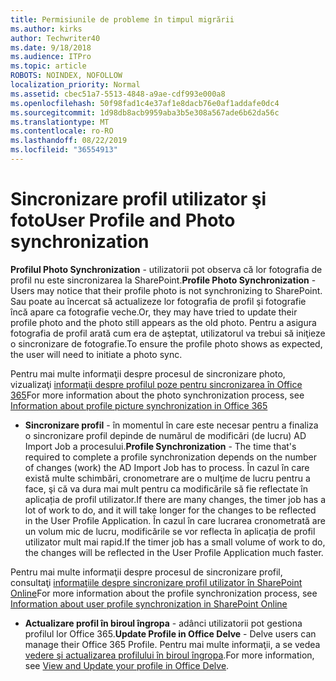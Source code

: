 ```yaml
---
title: Permisiunile de probleme în timpul migrării
ms.author: kirks
author: Techwriter40
ms.date: 9/18/2018
ms.audience: ITPro
ms.topic: article
ROBOTS: NOINDEX, NOFOLLOW
localization_priority: Normal
ms.assetid: cbec51a7-5513-4848-a9ae-cdf993e000a8
ms.openlocfilehash: 50f98fad1c4e37af1e8dacb76e0af1addafe0dc4
ms.sourcegitcommit: 1d98db8acb9959aba3b5e308a567ade6b62da56c
ms.translationtype: MT
ms.contentlocale: ro-RO
ms.lasthandoff: 08/22/2019
ms.locfileid: "36554913"
---
```

# <a name="user-profile-and-photo-synchronization"></a><span data-ttu-id="a5638-102">Sincronizare profil utilizator şi foto</span><span class="sxs-lookup"><span data-stu-id="a5638-102">User Profile and Photo synchronization</span></span>

 <span data-ttu-id="a5638-103">**Profilul Photo Synchronization** - utilizatorii pot observa că lor fotografia de profil nu este sincronizarea la SharePoint.</span><span class="sxs-lookup"><span data-stu-id="a5638-103">**Profile Photo Synchronization** - Users may notice that their profile photo is not synchronizing to SharePoint.</span></span> <span data-ttu-id="a5638-104">Sau poate au încercat să actualizeze lor fotografia de profil şi fotografie încă apare ca fotografie veche.</span><span class="sxs-lookup"><span data-stu-id="a5638-104">Or, they may have tried to update their profile photo and the photo still appears as the old photo.</span></span> <span data-ttu-id="a5638-105">Pentru a asigura fotografia de profil arată cum era de aşteptat, utilizatorul va trebui să iniţieze o sincronizare de fotografie.</span><span class="sxs-lookup"><span data-stu-id="a5638-105">To ensure the profile photo shows as expected, the user will need to initiate a photo sync.</span></span> 
  
<span data-ttu-id="a5638-106">Pentru mai multe informaţii despre procesul de sincronizare photo, vizualizaţi [informaţii despre profilul poze pentru sincronizarea în Office 365](https://go.microsoft.com/fwlink/?linkid=2022634)</span><span class="sxs-lookup"><span data-stu-id="a5638-106">For more information about the photo synchronization process, see [Information about profile picture synchronization in Office 365](https://go.microsoft.com/fwlink/?linkid=2022634)</span></span>
  
- <span data-ttu-id="a5638-107">**Sincronizare profil** - în momentul în care este necesar pentru a finaliza o sincronizare profil depinde de numărul de modificări (de lucru) AD Import Job a procesului.</span><span class="sxs-lookup"><span data-stu-id="a5638-107">**Profile Synchronization** - The time that's required to complete a profile synchronization depends on the number of changes (work) the AD Import Job has to process.</span></span> <span data-ttu-id="a5638-108">În cazul în care există multe schimbări, cronometrare are o mulţime de lucru pentru a face, şi că va dura mai mult pentru ca modificările să fie reflectate în aplicația de profil utilizator.</span><span class="sxs-lookup"><span data-stu-id="a5638-108">If there are many changes, the timer job has a lot of work to do, and it will take longer for the changes to be reflected in the User Profile Application.</span></span> <span data-ttu-id="a5638-109">În cazul în care lucrarea cronometrată are un volum mic de lucru, modificările se vor reflecta în aplicația de profil utilizator mult mai rapid.</span><span class="sxs-lookup"><span data-stu-id="a5638-109">If the timer job has a small volume of work to do, the changes will be reflected in the User Profile Application much faster.</span></span> 
  
<span data-ttu-id="a5638-110">Pentru mai multe informaţii despre procesul de sincronizare profil, consultaţi [informaţiile despre sincronizare profil utilizator în SharePoint Online](https://go.microsoft.com/fwlink/?linkid=2022639)</span><span class="sxs-lookup"><span data-stu-id="a5638-110">For more information about the profile synchronization process, see [Information about user profile synchronization in SharePoint Online](https://go.microsoft.com/fwlink/?linkid=2022639)</span></span>
    
- <span data-ttu-id="a5638-111">**Actualizare profil în biroul îngropa** - adânci utilizatorii pot gestiona profilul lor Office 365.</span><span class="sxs-lookup"><span data-stu-id="a5638-111">**Update Profile in Office Delve** - Delve users can manage their Office 365 Profile.</span></span> <span data-ttu-id="a5638-112">Pentru mai multe informaţii, a se vedea [vedere şi actualizarea profilului în biroul îngropa](https://support.office.com/article/View-and-update-your-profile-in-Office-Delve-4e84343b-eedf-45a1-aeb9-8627ccca14ba).</span><span class="sxs-lookup"><span data-stu-id="a5638-112">For more information, see [View and Update your profile in Office Delve](https://support.office.com/article/View-and-update-your-profile-in-Office-Delve-4e84343b-eedf-45a1-aeb9-8627ccca14ba).</span></span>
    

